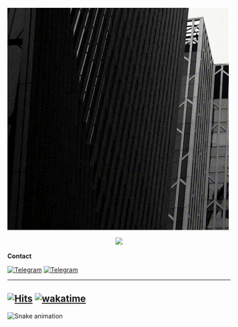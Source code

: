 ![Welcome!](m.gif)

<!--  <img src="https://github-profile-summary-cards.vercel.app/api/cards/profile-details?username=firdavsDev&theme=github_dark" alt="info">  -->

<p align="center">
  <img class="img" src="https://github-readme-streak-stats.herokuapp.com?user=firdavsDev&theme=tokyonight_duo&hide_border=true" />
</p>


<!--  [![willianrod's wakatime stats](https://github-readme-stats.vercel.app/api/wakatime?username=FirdavsDev&theme=github_dark&layout=compact)](https://wakatime.com/@FirdavsDev) -->

<!-- **Back-end**

![Python](https://img.shields.io/badge/-Python-black?style=flat-square&logo=Python)
![Django](https://img.shields.io/badge/-Django-0aad48?style=flat-square&logo=Django)
![Django Rest Framework](https://img.shields.io/badge/DRF-red?style=flat-square&logo=Django)
![FastAPI](https://img.shields.io/badge/-FastAPI-%2300C7B7?style=flat-square&logo=FastAPI)
![Celery](https://img.shields.io/badge/-Celery-%2300C7B7?style=flat-square&logo=Celery)

**Databases**

![Postgresql](https://img.shields.io/badge/-Postgresql-%232c3e50?style=flat-square&logo=Postgresql)
![Redis](https://img.shields.io/badge/-Redis-FCA121?style=flat-square&logo=Redis)
![SQLite](https://img.shields.io/badge/-Sqlite-%232c3e50?style=flat-square&logo=Sqlite)

**Tools**

![Docker](https://img.shields.io/badge/-Docker-46a2f1?style=flat-square&logo=docker&logoColor=white)
![Postman](https://img.shields.io/badge/Postman-FCA121?style=flat-square&logo=postman) -->


**Contact**


[![Telegram](https://img.shields.io/badge/-Telegram-blue?style=flat-square&logo=Telegram&logoColor=white&link=https://t.me/firdavs_dev)](https://t.me/mbin_dev_0039)
[![Telegram](https://img.shields.io/badge/-Telegram-blue?style=flat-square&logo=Telegram&logoColor=white&link=https://t.me/firdavs_dev)](https://t.me/mbin_dev_0039)



------------
[![Hits](https://hits.sh/github.com/firdavsDev.svg)](https://hits.sh/github.com/xusanbek0039)
[![wakatime](https://wakatime.com/badge/user/4e5f859d-4a72-40d4-b9f2-7466701f3c27.svg)](https://wakatime.com/@4e5f859d-4a72-40d4-b9f2-7466701f3c27)
------------


![Snake animation](https://github.com/Xusanbek0071/Xusanbek0071/blob/main/snake.svg)

